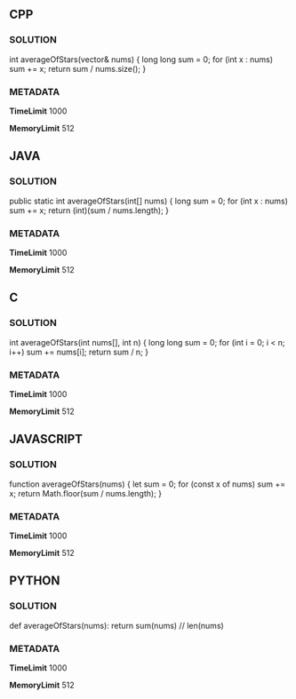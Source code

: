 ## CPP

### SOLUTION

int averageOfStars(vector<int>& nums) {
    long long sum = 0;
    for (int x : nums) sum += x;
    return sum / nums.size();
}

### METADATA

**TimeLimit**
1000

**MemoryLimit**
512


## JAVA

### SOLUTION

public static int averageOfStars(int[] nums) {
    long sum = 0;
    for (int x : nums) sum += x;
    return (int)(sum / nums.length);
}

### METADATA

**TimeLimit**
1000

**MemoryLimit**
512


## C

### SOLUTION

int averageOfStars(int nums[], int n) {
    long long sum = 0;
    for (int i = 0; i < n; i++) sum += nums[i];
    return sum / n;
}

### METADATA

**TimeLimit**
1000

**MemoryLimit**
512


## JAVASCRIPT

### SOLUTION

function averageOfStars(nums) {
  let sum = 0;
  for (const x of nums) sum += x;
  return Math.floor(sum / nums.length);
}

### METADATA

**TimeLimit**
1000

**MemoryLimit**
512


## PYTHON

### SOLUTION

def averageOfStars(nums):
    return sum(nums) // len(nums)

### METADATA

**TimeLimit**
1000

**MemoryLimit**
512
